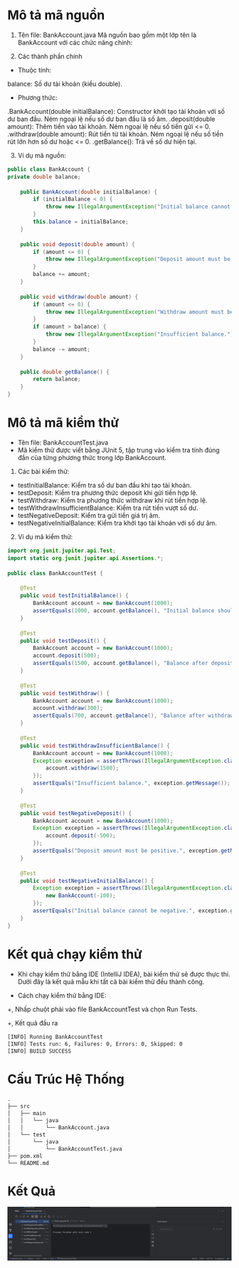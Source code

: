 # Mô tả mã nguồn

1. Tên file: BankAccount.java
   Mã nguồn bao gồm một lớp tên là BankAccount với các chức năng chính:

2. Các thành phần chính

- Thuộc tính:

 balance: Số dư tài khoản (kiểu double).

- Phương thức:

.BankAccount(double initialBalance):
 Constructor khởi tạo tài khoản với số dư ban đầu.
 Ném ngoại lệ nếu số dư ban đầu là số âm. 
.deposit(double amount):
 Thêm tiền vào tài khoản.
 Ném ngoại lệ nếu số tiền gửi <= 0. 
 .withdraw(double amount):
 Rút tiền từ tài khoản.
 Ném ngoại lệ nếu số tiền rút lớn hơn số dư hoặc <= 0. 
 .getBalance():
 Trả về số dư hiện tại. 

3. Ví dụ mã nguồn:


```java
public class BankAccount {
private double balance;

    public BankAccount(double initialBalance) {
        if (initialBalance < 0) {
            throw new IllegalArgumentException("Initial balance cannot be negative.");
        }
        this.balance = initialBalance;
    }

    public void deposit(double amount) {
        if (amount <= 0) {
            throw new IllegalArgumentException("Deposit amount must be positive.");
        }
        balance += amount;
    }

    public void withdraw(double amount) {
        if (amount <= 0) {
            throw new IllegalArgumentException("Withdraw amount must be positive.");
        }
        if (amount > balance) {
            throw new IllegalArgumentException("Insufficient balance.");
        }
        balance -= amount;
    }

    public double getBalance() {
        return balance;
    }
}
```
# Mô tả mã kiểm thử

- Tên file: BankAccountTest.java
- Mã kiểm thử được viết bằng JUnit 5, tập trung vào kiểm tra tính đúng đắn của từng phương thức trong lớp BankAccount.

1. Các bài kiểm thử:
- testInitialBalance: Kiểm tra số dư ban đầu khi tạo tài khoản.
- testDeposit: Kiểm tra phương thức deposit khi gửi tiền hợp lệ.
- testWithdraw: Kiểm tra phương thức withdraw khi rút tiền hợp lệ.
- testWithdrawInsufficientBalance: Kiểm tra rút tiền vượt số dư.
- testNegativeDeposit: Kiểm tra gửi tiền giá trị âm.
- testNegativeInitialBalance: Kiểm tra khởi tạo tài khoản với số dư âm.

2. Ví dụ mã kiểm thử:

```java
import org.junit.jupiter.api.Test;
import static org.junit.jupiter.api.Assertions.*;

public class BankAccountTest {

    @Test
    public void testInitialBalance() {
        BankAccount account = new BankAccount(1000);
        assertEquals(1000, account.getBalance(), "Initial balance should be 1000.");
    }

    @Test
    public void testDeposit() {
        BankAccount account = new BankAccount(1000);
        account.deposit(500);
        assertEquals(1500, account.getBalance(), "Balance after deposit should be 1500.");
    }

    @Test
    public void testWithdraw() {
        BankAccount account = new BankAccount(1000);
        account.withdraw(300);
        assertEquals(700, account.getBalance(), "Balance after withdrawal should be 700.");
    }

    @Test
    public void testWithdrawInsufficientBalance() {
        BankAccount account = new BankAccount(1000);
        Exception exception = assertThrows(IllegalArgumentException.class, () -> {
            account.withdraw(1500);
        });
        assertEquals("Insufficient balance.", exception.getMessage());
    }

    @Test
    public void testNegativeDeposit() {
        BankAccount account = new BankAccount(1000);
        Exception exception = assertThrows(IllegalArgumentException.class, () -> {
            account.deposit(-500);
        });
        assertEquals("Deposit amount must be positive.", exception.getMessage());
    }

    @Test
    public void testNegativeInitialBalance() {
        Exception exception = assertThrows(IllegalArgumentException.class, () -> {
            new BankAccount(-100);
        });
        assertEquals("Initial balance cannot be negative.", exception.getMessage());
    }
}
```

# Kết quả chạy kiểm thử
- Khi chạy kiểm thử bằng  IDE (IntelliJ IDEA), bài kiểm thử sẽ được thực thi. Dưới đây là kết quả mẫu khi tất cả bài kiểm thử đều thành công.

- Cách chạy kiểm thử bằng IDE: 

 +, Nhấp chuột phải vào file BankAccountTest và chọn Run Tests.

 +, Kết quả đầu ra

```
[INFO] Running BankAccountTest
[INFO] Tests run: 6, Failures: 0, Errors: 0, Skipped: 0
[INFO] BUILD SUCCESS
```

# Cấu Trúc Hệ Thống 

```
.
├── src
│   ├── main
│   │   └── java
│   │       └── BankAccount.java
│   └── test
│       └── java
│           └── BankAccountTest.java
├── pom.xml
└── README.md
```

# Kết Quả 
![img.png](img/img.png)